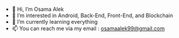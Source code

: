 - 👋 Hi, I’m Osama Alek
- 👀 I’m interested in Android, Back-End, Front-End, and Blockchain
- 🌱 I’m currently learning everything
- 📫 You can reach me via my email : osamaalek99@gmail.com
